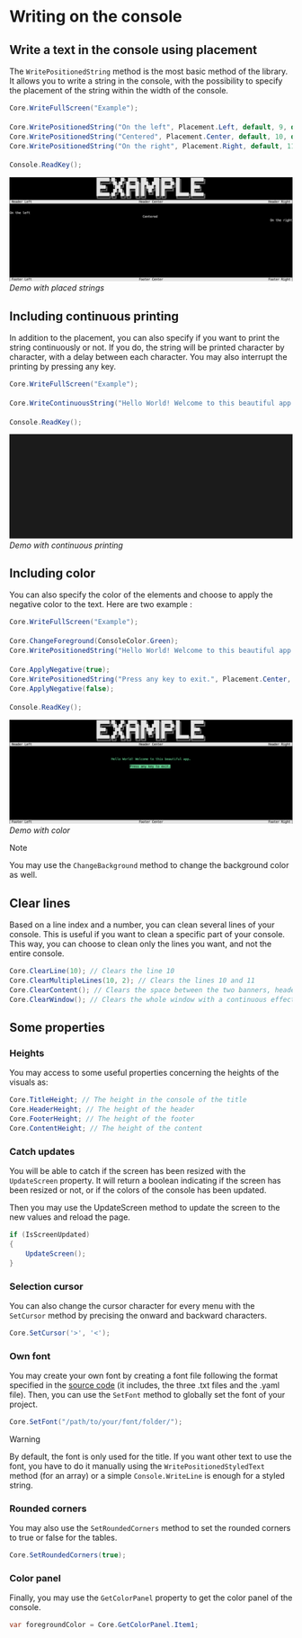 # Writing on the console

## Write a text in the console using placement

The `WritePositionedString` method is the most basic method of the library. It allows you to write a string in the console, with the possibility to specify the placement of the string within the width of the console.

```csharp
Core.WriteFullScreen("Example");

Core.WritePositionedString("On the left", Placement.Left, default, 9, default);
Core.WritePositionedString("Centered", Placement.Center, default, 10, default);
Core.WritePositionedString("On the right", Placement.Right, default, 11, default);

Console.ReadKey();
```

![position](../images/position.png)
*Demo with placed strings*

## Including continuous printing

In addition to the placement, you can also specify if you want to print the string continuously or not. If you do, the string will be printed character by character, with a delay between each character. You may also interrupt the printing by pressing any key.

```csharp
Core.WriteFullScreen("Example");

Core.WriteContinuousString("Hello World! Welcome to this beautiful app.", 10);

Console.ReadKey();
```

![continuous](../images/continuous.gif)
*Demo with continuous printing*

## Including color

You can also specify the color of the elements and choose to apply the negative color to the text. Here are two example :

```csharp
Core.WriteFullScreen("Example");

Core.ChangeForeground(ConsoleColor.Green);
Core.WritePositionedString("Hello World! Welcome to this beautiful app.", Placement.Center, false, 10);

Core.ApplyNegative(true);
Core.WritePositionedString("Press any key to exit.", Placement.Center, true, 12);
Core.ApplyNegative(false);

Console.ReadKey();
```

![color](../images/color.png)
*Demo with color*

> [!NOTE]
> You may use the `ChangeBackground` method to change the background color as well.

## Clear lines

Based on a line index and a number, you can clean several lines of your console. This is useful if you want to clean a specific part of your console. This way, you can choose to clean only the lines you want, and not the entire console.

```csharp
Core.ClearLine(10); // Clears the line 10
Core.ClearMultipleLines(10, 2); // Clears the lines 10 and 11
Core.ClearContent(); // Clears the space between the two banners, header and footer
Core.ClearWindow(); // Clears the whole window with a continuous effect
```

## Some properties

### Heights

You may access to some useful properties concerning the heights of the visuals as:

```csharp
Core.TitleHeight; // The height in the console of the title
Core.HeaderHeight; // The height of the header
Core.FooterHeight; // The height of the footer
Core.ContentHeight; // The height of the content
```

### Catch updates

You will be able to catch if the screen has been resized with the `UpdateScreen` property. It will return a boolean indicating if the screen has been resized or not, or if the colors of the console has been updated.

Then you may use the UpdateScreen method to update the screen to the new values and reload the page.

```csharp
if (IsScreenUpdated)
{
    UpdateScreen();
}
```

### Selection cursor

You can also change the cursor character for every menu with the `SetCursor` method by precising the onward and backward characters.

```csharp
Core.SetCursor('>', '<');
```

### Own font

You may create your own font by creating a font file following the format specified in the [source code](https://github.com/MorganKryze/ConsoleAppVisuals) (it includes, the three .txt files and the .yaml file). Then, you can use the `SetFont` method to globally set the font of your project.

```csharp
Core.SetFont("/path/to/your/font/folder/");
```

> [!WARNING]
> By default, the font is only used for the title. If you want other text to use the font, you have to do it manually using the `WritePositionedStyledText` method (for an array) or a simple `Console.WriteLine` is enough for a styled string.

### Rounded corners

You may also use the `SetRoundedCorners` method to set the rounded corners to true or false for the tables.

```csharp
Core.SetRoundedCorners(true);
```

### Color panel

Finally, you may use the `GetColorPanel` property to get the color panel of the console.

```csharp
var foregroundColor = Core.GetColorPanel.Item1;
```
